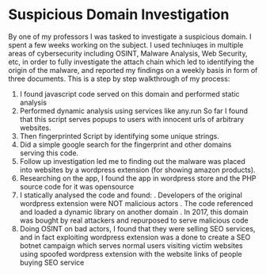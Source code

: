 # Suspicious Domain Investigation
By one of my professors I was tasked to investigate a suspicious domain. I spent a few weeks working on the subject. I used techniuqes in multiple areas of cybersecurity including OSINT, Malware Analysis, Web Security, etc, in order to fully investigate the attach chain which led to identifying the origin of the malware, and reported my findings on a weekly basis in form of three documents.
This is a step by step walkthrough of my process:
1. I found javascript code served on this domain and performed static analysis
2. Performed dynamic analysis using services like any.run
  So far I found that this script serves popups to users with innocent urls of arbitrary websites.
3. Then fingerprinted Script by identifying some unique strings.
4. Did a simple google search for the fingerprint and other domains serving this code.
5. Follow up investigation led me to finding out the malware was placed into websites by a wordpress extension (for showing amazon products).
6. Researching on the app, I found the app in wordpress store and the PHP source code for it was opensource
7. I statically analysed the code and found:
. Developers of the original wordpress extension were NOT malicious actors
. The code referenced and loaded a dynamic library on another domain
. In 2017, this domain was bought by real attackers and repurposed to serve malicious code
6. Doing OSINT on bad actors, I found that they were selling SEO services, and in fact exploiting wordpress extension was a done to create a SEO botnet campaign which serves normal users visiting victim websites using spoofed wordpress extension with the website links of people buying SEO service
